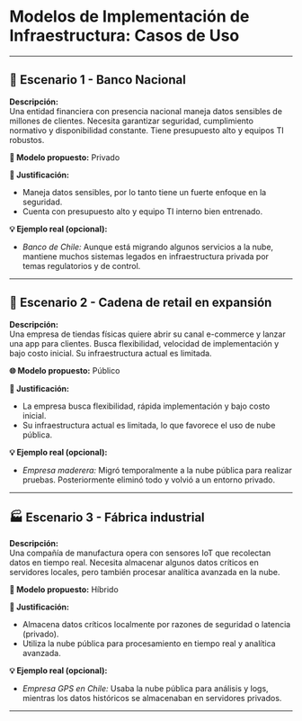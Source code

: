 # Modelos de Implementación de Infraestructura: Casos de Uso

---

## 🏦 Escenario 1 - Banco Nacional

**Descripción:**  
Una entidad financiera con presencia nacional maneja datos sensibles de millones de clientes. Necesita garantizar seguridad, cumplimiento normativo y disponibilidad constante. Tiene presupuesto alto y equipos TI robustos.

**🔐 Modelo propuesto:** Privado

**📝 Justificación:**
- Maneja datos sensibles, por lo tanto tiene un fuerte enfoque en la seguridad.
- Cuenta con presupuesto alto y equipo TI interno bien entrenado.

**💡 Ejemplo real (opcional):**
- *Banco de Chile:* Aunque está migrando algunos servicios a la nube, mantiene muchos sistemas legados en infraestructura privada por temas regulatorios y de control.

---

## 🛒 Escenario 2 - Cadena de retail en expansión

**Descripción:**  
Una empresa de tiendas físicas quiere abrir su canal e-commerce y lanzar una app para clientes. Busca flexibilidad, velocidad de implementación y bajo costo inicial. Su infraestructura actual es limitada.

**🌐 Modelo propuesto:** Público

**📝 Justificación:**
- La empresa busca flexibilidad, rápida implementación y bajo costo inicial.
- Su infraestructura actual es limitada, lo que favorece el uso de nube pública.

**💡 Ejemplo real (opcional):**
- *Empresa maderera:* Migró temporalmente a la nube pública para realizar pruebas. Posteriormente eliminó todo y volvió a un entorno privado.

---

## 🏭 Escenario 3 - Fábrica industrial

**Descripción:**  
Una compañía de manufactura opera con sensores IoT que recolectan datos en tiempo real. Necesita almacenar algunos datos críticos en servidores locales, pero también procesar analítica avanzada en la nube.

**🔄 Modelo propuesto:** Híbrido

**📝 Justificación:**
- Almacena datos críticos localmente por razones de seguridad o latencia (privado).
- Utiliza la nube pública para procesamiento en tiempo real y analítica avanzada.

**💡 Ejemplo real (opcional):**
- *Empresa GPS en Chile:* Usaba la nube pública para análisis y logs, mientras los datos históricos se almacenaban en servidores privados.

---

